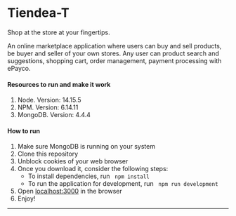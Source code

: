 # Tiendea-T

Shop at the store at your fingertips.

An online marketplace application where users can buy and sell products, be buyer and seller of your own stores.
Any user can product search and suggestions, shopping cart, order management, payment processing with ePayco.

#### Resources to run and make it work
1. Node. Version: 14.15.5
2. NPM. Version: 6.14.11
3. MongoDB. Version: 4.4.4

####  How to run
1. Make sure MongoDB is running on your system 
2. Clone this repository
3. Unblock cookies of your web browser
4. Once you download it, consider the following steps:
   - To install dependencies, run ```  npm install  ```
   - To run the application for development, run ```  npm run development  ```
5. Open [localhost:3000](http://localhost:3000/) in the browser
6. Enjoy!
---- 
